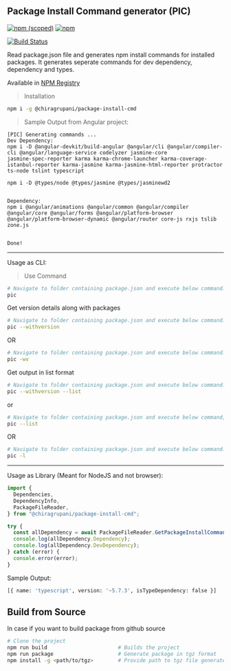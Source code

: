 ## Package Install Command generator (PIC)

[![npm (scoped)](https://img.shields.io/npm/v/@chiragrupani/package-install-cmd.svg?style=flat-square)](https://www.npmjs.com/package/@chiragrupani/package-install-cmd) [![npm](https://img.shields.io/npm/dt/@chiragrupani/package-install-cmd.svg?style=flat-square)](https://www.npmjs.com/package/@chiragrupani/package-install-cmd)

[![Build Status](https://dev.azure.com/chiragrupani/Package%20Install%20Command/_apis/build/status/ChiragRupani.package-install-cmd?branchName=master)](https://github.com/ChiragRupani/package-install-cmd)

Read package.json file and generates npm install commands for installed packages. It generates seperate commands for dev dependency, dependency and types.

Available in [NPM Registry](https://www.npmjs.com/package/@chiragrupani/package-install-cmd)

> Installation

```bash
npm i -g @chiragrupani/package-install-cmd
```

> Sample Output from Angular project:

```
[PIC] Generating commands ...
Dev Dependency:
npm i -D @angular-devkit/build-angular @angular/cli @angular/compiler-cli @angular/language-service codelyzer jasmine-core
jasmine-spec-reporter karma karma-chrome-launcher karma-coverage-istanbul-reporter karma-jasmine karma-jasmine-html-reporter protractor ts-node tslint typescript

npm i -D @types/node @types/jasmine @types/jasminewd2


Dependency:
npm i @angular/animations @angular/common @angular/compiler @angular/core @angular/forms @angular/platform-browser @angular/platform-browser-dynamic @angular/router core-js rxjs tslib zone.js


Done!
```

<hr/>

Usage as CLI:

> Use Command

```sh
# Navigate to folder containing package.json and execute below command:
pic
```

Get version details along with packages

```sh
# Navigate to folder containing package.json and execute below command:
pic --withversion
```

OR

```sh
# Navigate to folder containing package.json and execute below command:
pic -wv
```

Get output in list format

```sh
# Navigate to folder containing package.json and execute below command:
pic --withversion --list
```

or

```sh
# Navigate to folder containing package.json and execute below command, if version is not required:
pic --list
```

OR

```sh
# Navigate to folder containing package.json and execute below command:
pic -l
```

<hr/>

Usage as Library (Meant for NodeJS and not browser):

```TypeScript
import {
  Dependencies,
  DependencyInfo,
  PackageFileReader,
} from "@chiragrupani/package-install-cmd";

try {
  const allDependency = await PackageFileReader.GetPackageInstallCommands();
  console.log(allDependency.Dependency);
  console.log(allDependency.DevDependency);
} catch (error) {
  console.error(error);
}
```

Sample Output:

```bash
[{ name: 'typescript', version: '~5.7.3', isTypeDependency: false }]
```

## Build from Source

In case if you want to build package from github source

```sh
# Clone the project
npm run build                       # Builds the project
npm run package                     # Generate package in tgz format
npm install -g <path/to/tgz>        # Provide path to tgz file generated in earlier step
```
